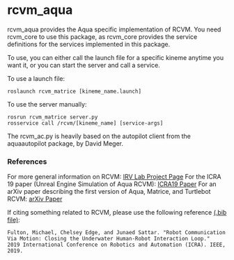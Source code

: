 # rcvm_aqua

rcvm_aqua provides the Aqua specific implementation of RCVM. You need rcvm_core to use this package, as rcvm_core provides the service definitions for the services implemented in this package.

To use, you can either call the launch file for a specific kineme anytime you want it, or you can start the server and call a service.

To use a launch file:

    roslaunch rcvm_matrice [kineme_name.launch]

To use the server manually:

    rosrun rcvm_matrice server.py
    rosservice call /rcvm/[kineme_name] [service-args]


The rcvm_ac.py is heavily based on the autopilot client from the aquaautopilot package, by David Meger.

### References
For more general information on RCVM: [IRV Lab Project Page](https://irvlab.dl.umn.edu/projects/robot-communication-motion)
For the ICRA 19 paper (Unreal Engine Simulation of Aqua RCVM): [ICRA19 Paper](https://ieeexplore.ieee.org/abstract/document/8793491)
For an arXiv paper describing the first version of Aqua, Matrice, and Turtlebot RCVM: [arXiv Paper](https://arxiv.org/abs/1903.03134)

If citing something related to RCVM, please use the following reference [(.bib file)](https://raw.githubusercontent.com/fultonms/publications/master/rcvm_icra18.bib):


    Fulton, Michael, Chelsey Edge, and Junaed Sattar. "Robot Communication Via Motion: Closing the Underwater Human-Robot Interaction Loop." 
    2019 International Conference on Robotics and Automation (ICRA). IEEE, 2019.